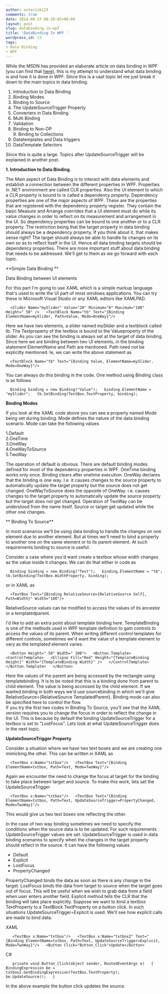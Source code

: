 ```yaml
---
author: asterisk123
comments: true
date: 2014-08-27 08:20:03+00:00
layout: post
slug: databinding-in-wpf
title: 'DataBinding In WPF '
wordpress_id: 13
tags:
- Data Binding
- WPF
---
```

While the MSDN has provided an elaborate article on data binding in WPF (you can find that [here](http://msdn.microsoft.com/en-us/library/ms752347.aspx)), this is my attempt to understand what data binding is and how it is done in WPF. Since this is a vast topic let me just break it down to the main topics in data binding.

1. Introduction to Data Binding  
2. Binding Modes  
3. Binding to Source  
4. The UpdateSourceTrigger Property  
5. Converters in Data Binding  
6. Multi Binding  
7. Validation  
8. Binding to Non-DP  
9. Binding to Collections  
10. Datatemplates and Data triggers  
11. DataTemplate Selectors

Since this is quite a large. Topics after UpdateSourceTrigger will be explained in another post.

**1. Introduction to Data Binding.**

The Main aspect of Data Binding is to interact with data elements and establish a connection between the different properties in WPF. Properties in .NET environment are called CLR properties. Also the UI element to which a CLR property is bound to is called a dependency property. Dependency properties are one of the major aspects of WPF. These are the properties that are registered with the dependency property register. They contain the basic Measure and Arrange overrides that a UI element must do while its value changes in order to reflect on its measurement and arrangement in the UI. So dependency properties can be bound to one another or to a CLR property. The restriction being that the target property in data binding should always be a dependency property. If you think about it, that makes sense right? The target should always be able to handle its changes on its own so as to reflect itself in the UI. Hence all data binding targets should be dependency properties. There are more important stuff about data binding that needs to be addressed. We'll get to them as we go forward with each topic.

**Simple Data Binding **

Data Binding between UI elements

For this part I'm going to use XAML which is a simple markup language that's used to write the UI part of most windows applications. You can try these in Microsoft Visual Studio or any XAML editors like XAMLPAD.

`  
<Slider Name="mySlider" Value="20" Minimum="0" Maximum="100" Height=" 50" />  
<TextBlock Name="tb" Text="{Binding ElementName=mySlider, Path=Value, Mode=OneWay}"/>  
`


Here we have two elements, a slider named mySlider and a textblock called tb. The Textproperty of the textbox is bound to the Valueproperty of the slider. As you can see the binding is always set at the target of data binding. Since here we are binding between two UI elements, in the binding statement ElementName and Path are mentioned. Path need not be explicitly mentioned. Ie, we can write the above statement as

`  
<TextBlock Name="tb" Text="{Binding Value, ElementName=mySlider, Mode=OneWay}"/>  
`


You can always do this binding in the code. One method using Binding class is as follows

`  
Binding binding = new Binding("Value");  
binding.ElementName = "mySlider";  
tb.SetBinding(TextBox.TextProperty, binding);  
`



**Binding Modes**

If you look at the XAML code above you can see a property named Mode being set during binding. Mode defines the nature of the data binding scenario. Mode can take the following values

1.Default  
2.OneTime  
3.OneWay  
4.OneWayToSource  
5.TwoWay

The operation of default is obvious. There are default binding modes defined for most of the dependency properties in WPF. OneTime binding works only once. Binding clears after onetime execution. OneWay declares that the binding is one way. I.e. it causes changes to the source property to automatically update the target property but the source does not get changed. OneWayToSource does the opposite of OneWay. i.e. causes changes to the target property to automatically update the source property but the target does not get changed. Operation of TwoWay can be understood from the name itself. Source or target get updated while the other one changes.

** Binding To Source**

In most scenarios we'll be using data binding to handle the changes on one element due to another element. But at times we'll need to bind a property to another one on the same element or to its parent element. At such requirements binding to source is useful.

Consider a case where you'd want create a textbox whose width changes as the value inside it changes. We can do that either in code as

`  
Binding binding = new Binding("Text");  
binding.ElementName = "tb";  
tb.SetBinding(TextBox.WidthProperty, binding);  
`

or in XAML as

`  
<TextBox Text="{Binding RelativeSource={RelativeSource Self}, Path=Width}" Width="100"/>  
`


RelativeSource values can be modified to access the values of its ancestor or a templatedparent.

I'd like to add an extra point about template binding here. TemplateBinding is one of the methods used in WPF template definition to gain controls to access the values of its parent. When writing different control templates for different controls, sometimes we'd want the value of a template element to vary as the templated element varies.

`  
<Button Height=" 50" Width=" 100">  
<Button.Template>  
<ControlTemplate>  
<Ellipse Fill="Red" Height="{TemplateBinding Height}" Width="{TemplateBinding Width}" />  
</ControlTemplate>  
</Button.Template>  
</Button>  
`

Here the values of the parent are being accessed by the rectangle using templatebinding. It is to be noted that this is a binding done from parent to child element. The value is being accessed by the child element. If we wanted binding in both ways we'd use sourcebinding in which we'll give RelativeSource={RelativeSource TemplatedParent}. Binding mode can also be specified here to control the flow.  
If you try the first two codes in Binding To Source, you'll see that the XAML version requires you to change the focus in order to reflect the change in the UI. This is because by default the binding UpdateSourceTrigger for a textbox is set to "LostFocus". Lets look at what UpdateSourceTrigger does in the next topic.

**UpdateSourceTrigger Property**

Consider a situation where we have two text boxes and we are creating one mimicking the other. This can be written in XAML as

`  
<TextBox x:Name="txtbox"/>  
<TextBox Text="{Binding ElementName=txtbox, Path=Text, Mode=TwoWay}"/>  
`


Again we encounter the need to change the focus at target for the binding to take place between target and source. To make this work, lets set the UpdateSourceTrigger

`  
<TextBox x:Name="txtbox"/>  
<TextBox Text="{Binding ElementName=txtbox, Path=Text, UpdateSourceTrigger=PropertyChanged, Mode=TwoWay}"/>  
` 

This would give us two text boxes one reflecting the other.

In the case of two way binding sometimes we need to specify the conditions when the source data is to be updated. For such requirements UpdateSourceTrigger values are set. UpdateSourceTrigger is used in data binding scenarios to specify when the changes in the target property should reflect in the source. It can have the following values

  * Default
  * Explicit
  * LostFocus
  * PropertyChanged

PropertyChanged binds the data as soon as there is any change in the target. LostFocus binds the data from target to source when the target goes out of focus. This will be useful when we wish to grab data from a field when user enters another field. Explicit method tells the CLR that the binding will take place explicitly. Suppose we want to bind a textbox TextProperty to a TextBlock TextProperty on a button click. In such situations UpdateSourceTrigger=Explicit is used. We'll see how explicit calls are made to bind data.

XAML

`  
<TextBox x:Name="txtbox"/>  
<TextBox x:Name="txtbox2" Text="{Binding ElementName=txtbox, Path=Text, UpdateSourceTrigger=Explicit, Mode=TwoWay}"/>  
<Button Click="Button_Click">Update</Button>`
> 
> 

C#

`  
private void Button_Click(object sender, RoutedEventArgs e)  
{  
BindingExpression be = txtbox2.GetBindingExpression(TextBox.TextProperty);  
be.UpdateSource();  
}`


In the above example the button click updates the source.
